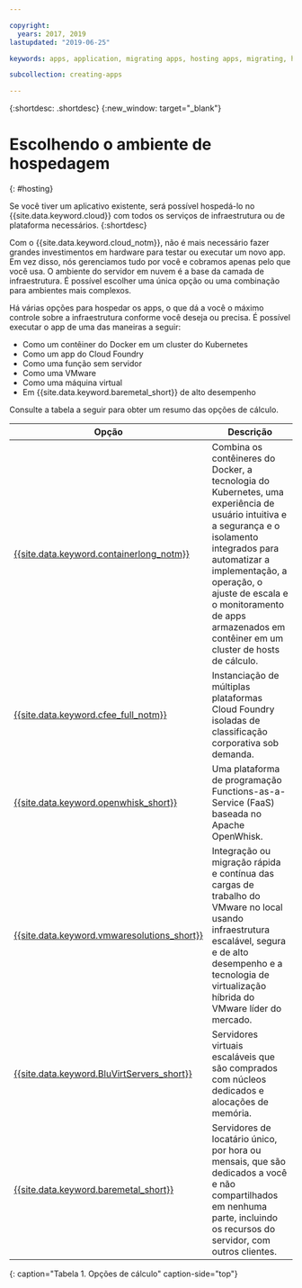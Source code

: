 ```yaml
---

copyright:
  years: 2017, 2019
lastupdated: "2019-06-25"

keywords: apps, application, migrating apps, hosting apps, migrating, hosting, migration

subcollection: creating-apps

---
```


{:shortdesc: .shortdesc}
{:new_window: target="_blank"}

# Escolhendo o ambiente de hospedagem
{: #hosting}

Se você tiver um aplicativo existente, será possível hospedá-lo no {{site.data.keyword.cloud}} com todos os serviços de infraestrutura ou de plataforma necessários.
{:shortdesc}

Com o {{site.data.keyword.cloud_notm}}, não é mais necessário fazer grandes investimentos em hardware para testar ou executar um novo app. Em vez disso, nós gerenciamos tudo por você e cobramos apenas pelo que você usa. O
ambiente do servidor em nuvem é a base da camada de infraestrutura. É possível escolher uma única opção ou uma combinação para ambientes mais complexos. 

Há várias opções para hospedar os apps, o que dá a você o máximo controle sobre a infraestrutura conforme você
deseja ou precisa. É possível executar o app de uma das maneiras a seguir:

  * Como um contêiner do Docker em um cluster do Kubernetes
  * Como um app do Cloud Foundry
  * Como uma função sem servidor
  * Como uma VMware
  * Como uma máquina virtual
  * Em {{site.data.keyword.baremetal_short}} de alto desempenho 
  
<!--
{{site.data.keyword.baremetal_short}} are single-tenant, physical servers that are dedicated to a single customer. You control almost everything from the server host to the RAM and storage devices. These servers are used with workloads that require compute power over a sustained time, for example, several months.

Some example workloads include e-commerce, ERP, CRM, SCM, and financial services and regulatory applications.

{{site.data.keyword.BluVirtServers_short}} can be deployed as either as public or dedicated instances. With public instances, the resources of the server are shared with other customers, also known as a multi-tenant environment. Private instances dedicate the resources of the physical server to one customer who can have one or more virtual machines on the same server. These servers are ideal for workloads that run for a limited time, for example, a couple of weeks. Some workload examples are development and testing, backup and recovery, and disaster recovery. For more information about server options, see [Bare metal servers versus virtual servers: Choosing the best option for you](https://www.ibm.com/cloud/blog/bare-metal-virtual-servers-works){: new_window} ![External link icon](../icons/launch-glyph.svg "External link icon").
-->

Consulte a tabela a seguir para obter um resumo das opções de cálculo.

| Opção | Descrição | 
|--------|---------------|
| [{{site.data.keyword.containerlong_notm}}](/docs/containers?topic=containers-getting-started) | Combina os contêineres do Docker, a tecnologia do Kubernetes, uma experiência de usuário intuitiva e a segurança e o isolamento integrados para automatizar a implementação, a operação, o ajuste de escala e o monitoramento de apps armazenados em contêiner em um cluster de hosts de cálculo. |
| [{{site.data.keyword.cfee_full_notm}}](/docs/cloud-foundry?topic=cloud-foundry-about) | Instanciação de múltiplas plataformas Cloud Foundry isoladas de classificação corporativa sob demanda. |
| [{{site.data.keyword.openwhisk_short}}](/docs/openwhisk?topic=cloud-functions-getting_started) | Uma plataforma de programação Functions-as-a-Service (FaaS) baseada no Apache OpenWhisk. |
| [{{site.data.keyword.vmwaresolutions_short}}](/docs/services/vmwaresolutions?topic=vmware-solutions-getting-started) | Integração ou migração rápida e contínua das cargas de trabalho do VMware no local usando infraestrutura escalável, segura e de alto desempenho e a tecnologia de virtualização híbrida do VMware líder do mercado. |
| [{{site.data.keyword.BluVirtServers_short}}](/docs/vsi?topic=virtual-servers-about-public-virtual-servers) | Servidores virtuais escaláveis que são comprados com núcleos dedicados e alocações de memória. |
| [{{site.data.keyword.baremetal_short}}](/docs/bare-metal?topic=bare-metal-about-bm)  | Servidores de locatário único, por hora ou mensais, que são dedicados a você e não compartilhados em nenhuma parte, incluindo os recursos do servidor, com outros clientes. |
{: caption="Tabela 1. Opções de cálculo" caption-side="top"}

